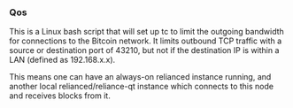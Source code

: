 ### Qos ###

This is a Linux bash script that will set up tc to limit the outgoing bandwidth for connections to the Bitcoin network. It limits outbound TCP traffic with a source or destination port of 43210, but not if the destination IP is within a LAN (defined as 192.168.x.x).

This means one can have an always-on relianced instance running, and another local relianced/reliance-qt instance which connects to this node and receives blocks from it.
